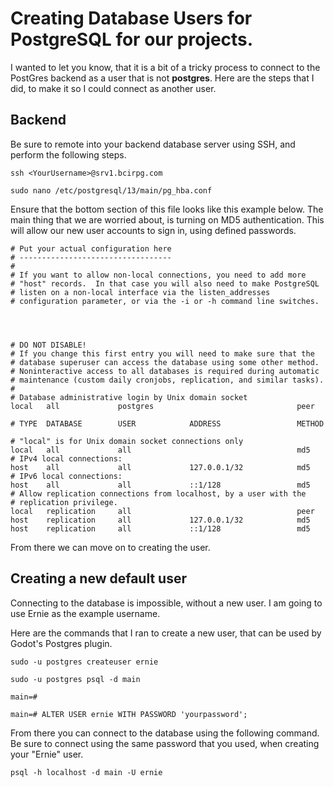 ﻿# Creating Database Users for PostgreSQL for our projects.

I wanted to let you know, that it is a bit of a tricky process to connect to the PostGres backend as a user that is not **postgres**.  Here are the steps that I did, to make it so I could connect as another user.


## Backend

Be sure to remote into your backend database server using SSH, and perform the following steps.

```
ssh <YourUsername>@srv1.bcirpg.com

sudo nano /etc/postgresql/13/main/pg_hba.conf
```
Ensure that the bottom section of this file looks like this example below. The main thing that we are worried about, is turning on MD5 authentication. This will allow our new user accounts to sign in, using defined passwords.

```
# Put your actual configuration here
# ----------------------------------
#
# If you want to allow non-local connections, you need to add more
# "host" records.  In that case you will also need to make PostgreSQL
# listen on a non-local interface via the listen_addresses
# configuration parameter, or via the -i or -h command line switches.




# DO NOT DISABLE!
# If you change this first entry you will need to make sure that the
# database superuser can access the database using some other method.
# Noninteractive access to all databases is required during automatic
# maintenance (custom daily cronjobs, replication, and similar tasks).
#
# Database administrative login by Unix domain socket
local   all             postgres                                peer

# TYPE  DATABASE        USER            ADDRESS                 METHOD

# "local" is for Unix domain socket connections only
local   all             all                                     md5
# IPv4 local connections:
host    all             all             127.0.0.1/32            md5
# IPv6 local connections:
host    all             all             ::1/128                 md5
# Allow replication connections from localhost, by a user with the
# replication privilege.
local   replication     all                                     peer
host    replication     all             127.0.0.1/32            md5
host    replication     all             ::1/128                 md5
```

From there we can move on to creating the user.

## Creating a new default user

Connecting to the database is impossible, without a new user. I am going to use Ernie as the example username.

Here are the commands that I ran to create a new user, that can be used by Godot's Postgres plugin.

```
sudo -u postgres createuser ernie

sudo -u postgres psql -d main

main=# 

main=# ALTER USER ernie WITH PASSWORD 'yourpassword';
```
From there you can connect to the database using the following command.
Be sure to connect using the same password that you used, when creating your "Ernie" user.

`psql -h localhost -d main -U ernie`
